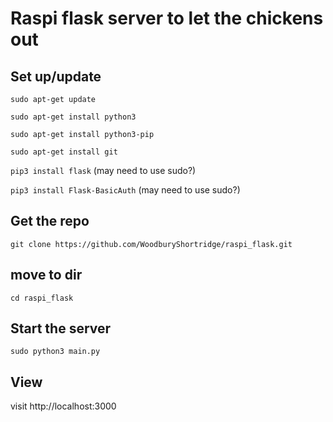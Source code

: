 # Raspi flask server to let the chickens out

## Set up/update
`sudo apt-get update`

`sudo apt-get install python3`

`sudo apt-get install python3-pip`

`sudo apt-get install git`

`pip3 install flask` (may need to use sudo?)

`pip3 install Flask-BasicAuth` (may need to use sudo?)

## Get the repo
`git clone https://github.com/WoodburyShortridge/raspi_flask.git`

## move to dir
`cd raspi_flask`

## Start the server
`sudo python3 main.py`

## View
visit http://localhost:3000
